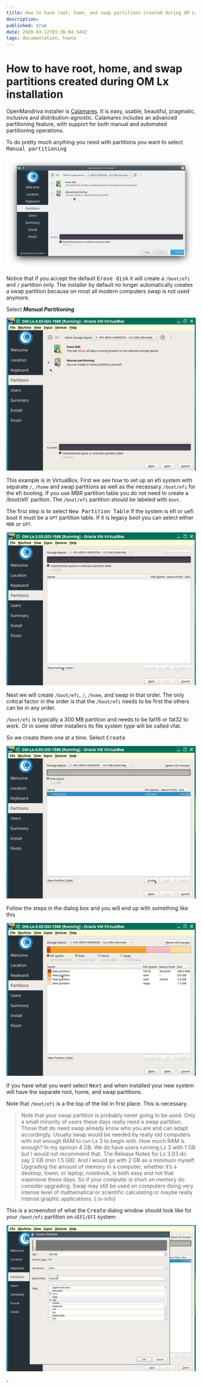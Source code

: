 ```yaml
---
title: How to have root, home, and swap partitions created during OM Lx installation
description: 
published: true
date: 2020-03-12T01:36:04.949Z
tags: documentation, howto
---
```


# How to have root, home, and swap partitions created during OM Lx installation

OpenMandriva installer is [Calamares](http://calamares.io/).
It is easy, usable, beautiful, pragmatic, inclusive and distribution-agnostic.
Calamares includes an advanced partitioning feature, with support for both manual and automated partitioning operations.

To do pretty much anything you need with partitions you want to select <kbd>Manual partitioning</kbd>

![screenshot_20200311_210630.png](/screenshot_20200311_210630.png)

Notice that if you accept the default <kbd>Erase disk</kbd> it will create a `/boot/efi` and `/` partition only.
The installer by default no longer automatically creates a swap partition because on most all modern computers swap is not used anymore.

Select ***Manual Partitioning***

![root-home-swap-02.jpg](/images/root-home-swap-02.jpg)

This example is in VirtualBox. First we see how to set up an efi system with separate `/`, `/home` and swap partitions as well as the necessary `/boot/efi` for the efi booting. If you use MBR partition table you do not need to create a /boot/efi' parition.
The `/boot/efi` partition should be labeled with `boot`.

The first step is to select <kbd>New Partition Table</kbd>
If the system is efi or uefi boot it must be a `GPT` partition table.
If it is legacy boot you can select either `MBR` or `GPT`.

![root-home-swap-03.jpg](/images/root-home-swap-03.jpg)

Next we will create `/boot/efi`, `/`, `/home`, and swap in that order.
The only critical factor in the order is that the `/boot/efi` needs to be first the others can be in any order.

`/boot/efi` is typically a 300 MB partition and needs to be fat16 or fat32 to work. Or in some other installers its file system type will be called vfat.

So we create them one at a time.
Select <kbd>Create</kbd>

![root-home-swap-04.jpg](/images/root-home-swap-04.jpg)

Follow the steps in the dialog box and you will end up with something like this

![root-home-swap-05.jpg](/images/root-home-swap-05.jpg)

If you have what you want select <kbd>Next</kbd> and when installed your new system will have the separate root, home, and swap partitions.

Note that `/boot/efi` is a the top of the list in first place. This is necessary.

> Note that your swap partition is probably never going to be used. Only a small minority of users these days really need a swap partition. Those that do need swap already know who you are and can adapt accordingly. Usually swap would be needed by really old computers with not enough RAM to run Lx 3 to begin with. How much RAM is enough? In my opinion 4 GB. We do have users running Lx 3 with 1 GB but I would not recommend that. The Release Notes for Lx 3.03 do say 2 GB (min 1.5 GB). And I would go with 2 GB as a minimum myself. Upgrading the amount of memory in a computer, whether it’s a desktop, tower, or laptop, notebook, is both easy and not that expensive these days. So if your computer is short on memory do consider upgrading.
Swap may still be used on computers doing very intense level of mathematical or scientific calculating or maybe really intense graphic applications.
{.is-info}


This is a screenshot of what the <kbd>Create</kbd> dialog window should look like for your `/boot/efi` partition on `UEFI/EFI` system:

![root-home-swap-06.jpg](/images/root-home-swap-06.jpg)

\-

